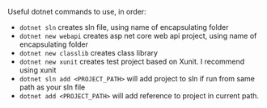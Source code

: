 Useful dotnet commands to use, in order:

- `dotnet sln` creates sln file, using name of encapsulating folder
- `dotnet new webapi` creates asp net core web api project, using name of encapsulating folder
- `dotnet new classlib` creates class library
- `dotnet new xunit` creates test project based on Xunit. I recommend using xunit
- `dotnet sln add <PROJECT_PATH>` will add project to sln if run from same path as your sln file
- `dotnet add <PROJECT_PATH>` will add reference to project in current path. 